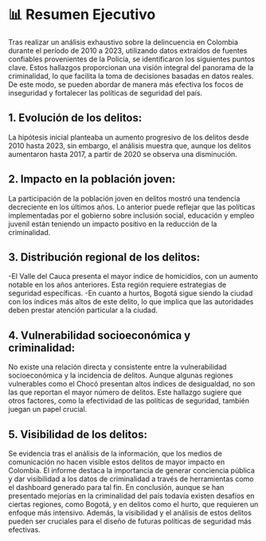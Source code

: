 # 📊 Resumen Ejecutivo
Tras realizar un análisis exhaustivo sobre la delincuencia en Colombia durante el período de 2010 a 2023, utilizando datos extraídos de fuentes confiables provenientes de la Policía, se identificaron los siguientes puntos clave. Estos hallazgos proporcionan una visión integral del panorama de la criminalidad, lo que facilita la toma de decisiones basadas en datos reales. De este modo, se pueden abordar de manera más efectiva los focos de inseguridad y fortalecer las políticas de seguridad del país.
## 1.	Evolución de los delitos: 
La hipótesis inicial planteaba un aumento progresivo de los delitos desde 2010 hasta 2023, sin embargo, el análisis muestra que, aunque los delitos aumentaron hasta 2017, a partir de 2020 se observa una disminución. 
## 2.	Impacto en la población joven: 
La participación de la población joven en delitos mostró una tendencia decreciente en los últimos años. Lo anterior puede reflejar que las políticas implementadas por el gobierno sobre inclusión social, educación y empleo juvenil están teniendo un impacto positivo en la reducción de la criminalidad.
## 3.	Distribución regional de los delitos:
-El Valle del Cauca presenta el mayor índice de homicidios, con un aumento notable en los años anteriores. Esta región requiere estrategias de seguridad específicas.
-En cuanto a hurtos, Bogotá sigue siendo la ciudad con los índices más altos de este delito, lo que implica que las autoridades deben prestar atención particular a la ciudad.
## 4.	Vulnerabilidad socioeconómica y criminalidad: 
No existe una relación directa y consistente entre la vulnerabilidad socioeconómica y la incidencia de delitos. Aunque algunas regiones vulnerables como el Chocó presentan altos índices de desigualdad, no son las que reportan el mayor número de delitos. Este hallazgo sugiere que otros factores, como la efectividad de las políticas de seguridad, también juegan un papel crucial.
## 5.	Visibilidad de los delitos: 
Se evidencia tras el análisis de la información, que los medios de comunicación no hacen visible estos delitos de mayor impacto en Colombia. El informe destaca la importancia de generar conciencia pública y dar visibilidad a los datos de criminalidad a través de herramientas como el dashboard generado para tal fin.
En conclusión, aunque se han presentado mejorías en la criminalidad del país todavía existen desafíos en ciertas regiones, como Bogotá, y en delitos como el hurto, que requieren un enfoque más intensivo. Además, la visibilidad y el análisis de estos delitos pueden ser cruciales para el diseño de futuras políticas de seguridad más efectivas.
